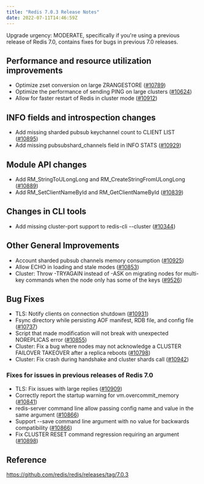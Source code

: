 ```yaml
---
title: "Redis 7.0.3 Release Notes"
date: 2022-07-11T14:46:59Z
---
```


Upgrade urgency: MODERATE, specifically if you're using a previous release of
Redis 7.0, contains fixes for bugs in previous 7.0 releases.

## Performance and resource utilization improvements

*   Optimize zset conversion on large ZRANGESTORE ([#10789](https://github.com/redis/redis/pull/10789))
*   Optimize the performance of sending PING on large clusters ([#10624](https://github.com/redis/redis/pull/10624))
*   Allow for faster restart of Redis in cluster mode ([#10912](https://github.com/redis/redis/pull/10912))

## INFO fields and introspection changes

*   Add missing sharded pubsub keychannel count to CLIENT LIST ([#10895](https://github.com/redis/redis/pull/10895))
*   Add missing pubsubshard\_channels field in INFO STATS ([#10929](https://github.com/redis/redis/pull/10929))

## Module API changes

*   Add RM\_StringToULongLong and RM\_CreateStringFromULongLong ([#10889](https://github.com/redis/redis/pull/10889))
*   Add RM\_SetClientNameById and RM\_GetClientNameById ([#10839](https://github.com/redis/redis/pull/10839))

## Changes in CLI tools

*   Add missing cluster-port support to redis-cli --cluster ([#10344](https://github.com/redis/redis/pull/10344))

## Other General Improvements

*   Account sharded pubsub channels memory consumption ([#10925](https://github.com/redis/redis/pull/10925))
*   Allow ECHO in loading and stale modes ([#10853](https://github.com/redis/redis/pull/10853))
*   Cluster: Throw -TRYAGAIN instead of -ASK on migrating nodes for multi-key
    commands when the node only has some of the keys ([#9526](https://github.com/redis/redis/pull/9526))

## Bug Fixes

*   TLS: Notify clients on connection shutdown ([#10931](https://github.com/redis/redis/pull/10931))
*   Fsync directory while persisting AOF manifest, RDB file, and config file ([#10737](https://github.com/redis/redis/pull/10737))
*   Script that made modification will not break with unexpected NOREPLICAS error ([#10855](https://github.com/redis/redis/pull/10855))
*   Cluster: Fix a bug where nodes may not acknowledge a CLUSTER FAILOVER TAKEOVER
    after a replica reboots ([#10798](https://github.com/redis/redis/pull/10798))
*   Cluster: Fix crash during handshake and cluster shards call ([#10942](https://github.com/redis/redis/pull/10942))

### Fixes for issues in previous releases of Redis 7.0

*   TLS: Fix issues with large replies ([#10909](https://github.com/redis/redis/pull/10909))
*   Correctly report the startup warning for vm.overcommit\_memory ([#10841](https://github.com/redis/redis/pull/10841))
*   redis-server command line allow passing config name and value in the same argument ([#10866](https://github.com/redis/redis/pull/10866))
*   Support --save command line argument with no value for backwards compatibility ([#10866](https://github.com/redis/redis/pull/10866))
*   Fix CLUSTER RESET command regression requiring an argument ([#10898](https://github.com/redis/redis/pull/10898))



## Reference

https://github.com/redis/redis/releases/tag/7.0.3
